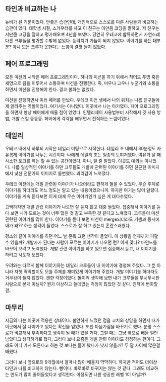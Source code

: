 ## 타인과 비교하는 나
뉴비가 된 기분이었다. 안좋은 습관인데, 개인적으로 스스로를 다른 사람들과 비교하는 습관이 있다. 대학생 시절, 스카우터를 차고 이 친구는 이만큼 코딩을 잘하고, 저 친구는 저만큼 코딩을 잘하고 평가해오며 4년을 보냈다. 당연히 우테코에 합류하면서 자연스레 다른 크루들을 평가할 수밖에 없었다. 능력치가 가늠이 되지 않았다. 이야기를 하는 대부분? 아니 모든 크루가 못한다는 느낌이 결코 들지 않았다.

## 페어 프로그래밍
모든 미션의 시작은 페어 프로그래밍이다. 하나의 미션을 하기 위해서 적어도 두명 혹은 세명으로 팀을 이루어서 소통하며 미션을 진행한다. 즉, 미우나 고우나 누군가와 소통을 하면서 미션을 진행해야 한다. 결코 불화는 없었다. 

미션을 진행하면서 여러 페어를 만났다. 우테코 이전 생에서 나의 위치는 나름 친구들에게 알려주는 역할이었다. 여기서는 아니었다. 이곳에서 나는 아가였다. 페어 프로그래밍을 하면서 항상 페어에게 배울 점이 있었다. 인텔리제이 사용법부터 시작해서 깃 사용 방법, 개발 스킬 등등등. 페어에게 각각을 배우면서 전직하는 느낌이었다.

## 데일리 
우테코 내에서 하루의 시작은 데일리 미팅으로 시작한다. 데일리 조 내에서 30분정도 자유롭게 이야기를 나누는 시간이다. 나에게 데일리 조는 일종의 도피처였다. 여유가 날 때 사소한 토크를 하는 할 수 있는 공간이었다. 아니, 일 줄 알았다. 이곳도 예외는 아니었다. 나름 일상적인 이야기를 하던 크루들도 개발에 관련된 이야기를 하면 친근한 이미지에서 낯선 전문가의 이미지로 돌변했다. 괴리감이 느껴졌다. 

우테코 이전에는 개발 관련된 이야기가 나오더라도 편하게 들을 수 있었다. 무슨 주제로 이야기를 하더라도 어느 정도는 알고 있는 내용이었으니까. 하지만 여기는 많이 달랐다. 이야기를 계속 듣다보면 이게 대체 무슨 이야기인가 싶은 게 대다수였다. 

고백하자면 개발 관련 이야기가 나오면 잘 듣지 않고 대충 들었다. 집중해서 이야기를 듣다 보면 내가 모르는 것이 너무 많은 것 같고 부족한 것 같다고 느껴졌다. 크루들이 미션 관련된 이야기를 많이 한다. 이야기를 듣다 보면 미션이 merge되더라도 기쁨과 동시에 내가 왜?? 하는 생각이 들었다. 스스로가 잘 하고 있는지 혼란스러웠다. 

평소와 같이 이야기를 하던 어느 날 문득 그런 생각이 들었다. 이 상황을 언제까지 피할 수 있을까? 개발자가 된다는 사람이 모르는 이야기가 나오면 런? 이게 맞나? 마인드를 바꾸어 보려고 노력했다. 개발 관련 이야기를 하고 있으면 집중해서 듣고, 내 이야기를 하려고 시도해 보았다.

우려와는 다르게 함께 이야기하는 데일리 크루들이 내 이야기에 경청해 주었다. 그 뿐 아니라 자칫 딱딱할지도 모를 주제를 재미있게 이야기해 주었다. 개발 이야기를 하더라도 거부감이 들지 않았다. 괜한 걱정이었다. 돌이켜 생각해 보면 내가 크루들을 무시무시한 사람으로 본게 아닐까? 뭔가 이상하고 쓸데없는 걱정이 많았던 것 같다. 진작에 변화할 걸.

## 마무리
지금의 나는 이곳에 적응한 상태이다. 불안하게 느꼈던 점을 코치와 상담을 하면서 내가 이곳에서 잘 나아가고 있다는 확신을 얻었다. 또한 마음가짐을 바꾸기로 했다. 분명 스스로가 비교해서 부족하다고 생각이 될 때가 있을 거다. 그럴 때는 그냥 앞으로 배울 일만 남았다고 생각하기로 했다, 그러다 보니 요즘은 개발 관련 이야기도 경청하는 편이다. 그래도 어디 가서 모른다고 하는 것 보다는 들어 봤다가 낫지 않을까? 두 달 사이에 많은걸 배웠다.  

그러다 보니 앞으로의 9개월에서 얼마나 많이 배울지 막막하다. 하지만 적어도 더이상 타인과 나를 비교하지 않는다. 뻥이다. 바로바로 바뀌지는 않는 것 같다. 그래도 비교하는 빈도가 많이 줄어들었다고 생각한다. 이정도면 나름 성공한 레벨 1이 아닐까?
